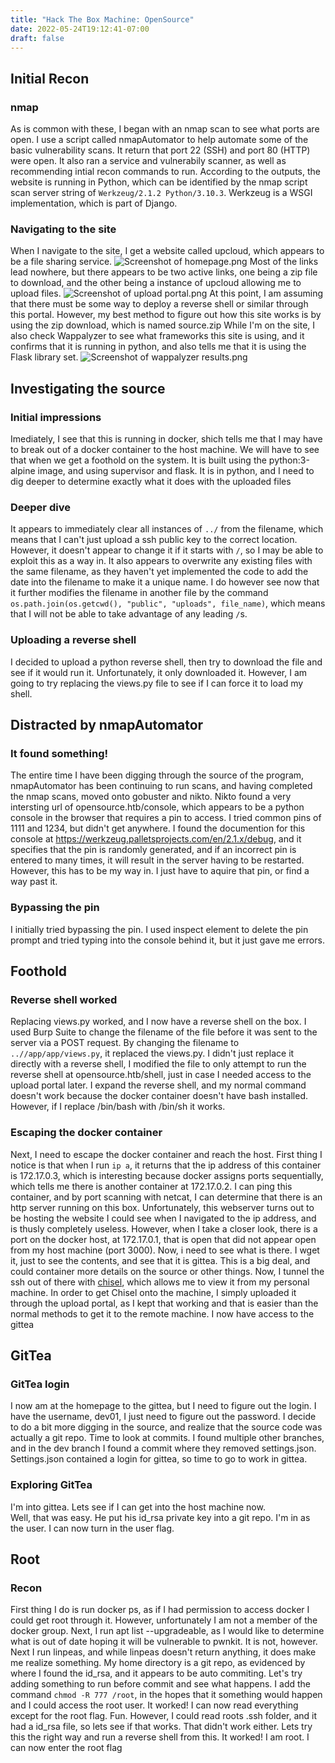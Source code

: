 ```yaml
---
title: "Hack The Box Machine: OpenSource"
date: 2022-05-24T19:12:41-07:00
draft: false
---
```


## Initial Recon
### nmap
As is common with these, I began with an nmap scan to see what ports are open.  I use a script called nmapAutomator to help automate some of the basic vulnerability scans.  It return that port 22 (SSH) and port 80 (HTTP) were open.  It also ran a service and vulnerabily scanner, as well as recommending intial recon commands to run.  According to the outputs, the website is running in Python, which can be identified by the nmap script scan server string of `Werkzeug/2.1.2 Python/3.10.3`.  Werkzeug is a WSGI implementation, which is part of Django.  
### Navigating to the site
When I navigate to the site, I get a website called upcloud, which appears to be a file sharing service.   ![Screenshot of homepage.png](/media/htb/opensource/website.png) Most of the links lead nowhere, but there appears to be two active links, one being a zip file to download, and the other being a instance of upcloud allowing me to upload files.  ![Screenshot of upload portal.png](/media/htb/opensource/upload_portal.png)  At this point, I am assuming that there must be some way to deploy a reverse shell or similar through this portal.  However, my best method to figure out how this site works is by using the zip download, which is named source.zip  While I'm on the site, I also check Wappalyzer to see what frameworks this site is using, and it confirms that it is running in python, and also tells me that it is using the Flask library set.  ![Screenshot of wappalyzer results.png](/media/htb/opensource/wappalyzer.png)
## Investigating the source
### Initial impressions
Imediately, I see that this is running in docker, shich tells me that I may have to break out of a docker container to the host machine.  We will have to see that when we get a foothold on the system.  It is built using the python:3-alpine image, and using supervisor and flask.  It is in python, and I need to dig deeper to determine exactly what it does with the uploaded files
### Deeper dive
It appears to immediately clear all instances of `../` from the filename, which means that I can't just upload a ssh public key to the correct location.  However, it doesn't appear to change it if it starts with `/`, so I may be able to exploit this as a way in.  It also appears to overwrite any existing files with the same filename, as they haven't yet implemented the code to add the date into the filename to make it a unique name.  I do however see now that it further modifies the filename in another file by the command `os.path.join(os.getcwd(), "public", "uploads", file_name)`, which means that I will not be able to take advantage of any leading `/`s.  
### Uploading a reverse shell
I decided to upload a python reverse shell, then try to download the file and see if it would run it.  Unfortunately, it only downloaded it.  However, I am going to try replacing the views.py file to see if I can force it to load my shell.  

## Distracted by nmapAutomator
### It found something!
The entire time I have been digging through the source of the program, nmapAutomator has been continuing to run scans, and having completed the nmap scans, moved onto gobuster and nikto.  Nikto found a very intersting url of opensource.htb/console, which appears to be a python console in the browser that requires a pin to access.  I tried common pins of 1111 and 1234, but didn't get anywhere.  I found the documention for this console at https://werkzeug.palletsprojects.com/en/2.1.x/debug, and it specifies that the pin is randomly generated, and if an incorrect pin is entered to many times, it will result in the server having to be restarted.  However, this has to be my way in.  I just have to aquire that pin, or find a way past it.
### Bypassing the pin
I initially tried bypassing the pin.  I used inspect element to delete the pin prompt and tried typing into the console behind it, but it just gave me errors.  

## Foothold
### Reverse shell worked
Replacing views.py worked, and I now have a reverse shell on the box.  I used Burp Suite to change the filename of the file before it was sent to the server via a POST request.  By changing the filename to `..//app/app/views.py`, it replaced the views.py.  I didn't just replace it directly with a reverse shell, I modified the file to only attempt to run the reverse shell at opensource.htb/shell, just in case I needed access to the upload portal later.  I expand the reverse shell, and my normal command doesn't work because the docker container doesn't have bash installed.  However, if I replace /bin/bash with /bin/sh it works.  
### Escaping the docker container
Next, I need to escape the docker container and reach the host.    First thing I notice is that when I run `ip a`, it returns that the ip address of this container is 172.17.0.3, which is interesting because docker assigns ports sequentially, which tells me there is another container at 172.17.0.2.  I can ping this container, and by port scanning with netcat, I can determine that there is an http server running on this box.  Unfortunately, this webserver turns out to be hosting the website I could see when I navigated to the ip address, and is thusly completely useless.  However, when I take a closer look, there is a port on the docker host, at 172.17.0.1, that is open that did not appear open from my host machine (port 3000).  Now, i need to see what is there.  I wget it, just to see the contents, and see that it is gittea.  This is a big deal, and could container more details on the source or other things.  Now, I tunnel the ssh out of there with [chisel](https://github.com/jpillora/chisel), which allows me to view it from my personal machine.  In order to get Chisel onto the machine, I simply uploaded it through the upload portal, as I kept that working and that is easier than the normal methods to get it to the remote machine.  I now have access to the gittea
## GitTea
### GitTea login
I now am at the homepage to the gittea, but I need to figure out the login.  I have the username, dev01, I just need to figure out the password.  I decide to do a bit more digging in the source, and realize that the source code was actually a git repo.  Time to look at commits.  I found multiple other branches, and in the dev branch I found a commit where they removed settings.json.  Settings.json contained a login for gittea, so time to go to work in gittea.
### Exploring GitTea
I'm into gittea.  Lets see if I can get into the host machine now.  
Well, that was easy.  He put his id_rsa private key into a git repo.  I'm in as the user.  I can now turn in the user flag.
## Root
### Recon
First thing I do is run docker ps, as if I had permission to access docker I could get root through it.  However, unfortunately I am not a member of the docker group.  Next, I run apt list --upgradeable, as I would like to determine what is out of date hoping it will be vulnerable to pwnkit.  It is not, however.  Next I run linpeas, and while linpeas doesn't return anything, it does make me realize something.  My home directory is a git repo, as evidenced by where I found the id_rsa, and it appears to be auto commiting.  Let's try adding something to run before commit and see what happens.  I add the command `chmod -R 777 /root`, in the hopes that it something would happen and I could access the root user.  It worked!  I can now read everything except for the root flag.  Fun.  However, I could read roots .ssh folder, and it had a id_rsa file, so lets see if that works.  That didn't work either.  Lets try this the right way and run a reverse shell from this.  It worked!  I am root.  I can now enter the root flag
